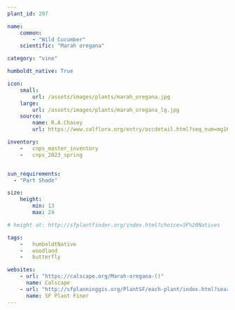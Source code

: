 ```yaml
---
plant_id: 297

name: 
    common: 
        - "Wild Cucumber" 
    scientific: "Marah oregana"

category: "vine"

humboldt_native: True

icon: 
    small: 
        url: /assets/images/plants/marah_oregana.jpg 
    large: 
        url: /assets/images/plants/marah_oregana_lg.jpg 
    source: 
        name: R.A.Chasey 
        url: https://www.calflora.org/entry/occdetail.html?seq_num=mg165030 

inventory: 
    -   cnps_master_inventory
    -   cnps_2023_spring


sun_requirements:
  - "Part Shade"

size:
    height: 
        min: 13
        max: 24

# height at: http://sfplantfinder.org/index.html?choice=SF%20Natives

tags:  
    -   humboldtNative
    -   woodland
    -   butterfly

websites:
    - url: "https://calscape.org/Marah-oregana-()"
      name: Calscape
    - url: "http://sfplanninggis.org/PlantSF/each-plant/index.html?search=Marah%20fabacea"
      name: SF Plant Finer
---
```



